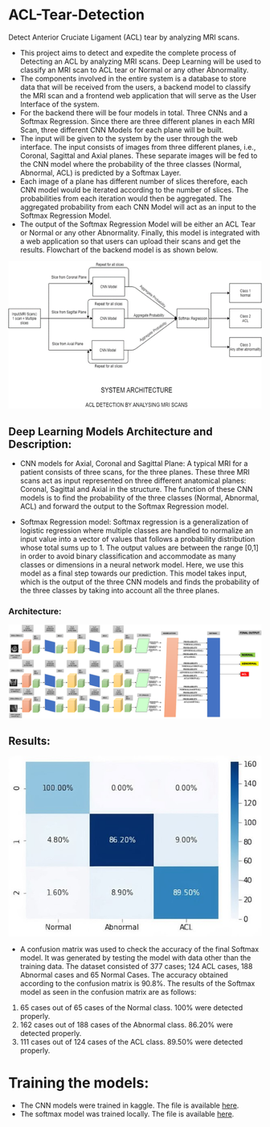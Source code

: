 # ACL-Tear-Detection
Detect Anterior Cruciate Ligament (ACL) tear by analyzing MRI scans.

* This project aims to detect and expedite the complete process of Detecting an ACL by analyzing MRI scans. Deep Learning will be used to classify an MRI scan to ACL tear or Normal or any other Abnormality. 
* The components involved in the entire system is a database to store data that will be received from the users, a backend model to classify the MRI scan and a frontend web application that will serve as the User Interface of the system. 
* For the backend there will be four models in total. Three CNNs and a Softmax Regression. Since there are three different planes in each MRI Scan, three different CNN Models for each plane will be built. 
* The input will be given to the system by the user through the web interface. The input consists of images from three different planes, i.e., Coronal, Sagittal and Axial planes. These separate images will be fed to the CNN model where the probability of the three classes (Normal, Abnormal, ACL) is predicted
by a Softmax Layer. 
* Each image of a plane has different number of slices therefore, each CNN model would be iterated according to the number of slices. The probabilities from each iteration would then be aggregated. The aggregated probability from each CNN Model will act as an input to the Softmax Regression Model. 
* The output of the Softmax Regression Model will be either an ACL Tear or Normal or any other Abnormality. Finally, this model is integrated with a web application so that users can upload their scans and get the results. Flowchart of the backend model is as shown below.

![alt text](https://github.com/JoelKShaju/ACL-Tear-Detection/blob/main/images/system_architecture.png)

## Deep Learning Models Architecture and Description:
* CNN models for Axial, Coronal and Sagittal Plane: A typical MRI for a patient consists of three scans, for the three planes. These three MRI scans act as input represented on three different anatomical planes: Coronal, Sagittal and Axial in the structure. The function of these CNN models is to find the probability of the three classes (Normal, Abnormal, ACL) and forward the output to the Softmax Regression model.

* Softmax Regression model: Softmax regression is a generalization of logistic regression where multiple classes are handled to normalize an input value into a vector of values that follows a probability distribution whose total sums up to 1. The output values are between the range [0,1] in order to avoid binary classification and accommodate as many classes or dimensions in a neural network model. Here, we use this model as a final step towards our prediction. This model takes input, which is the output of the three CNN models and finds the probability of the three classes by taking into account all the three planes.

### Architecture:

![alt text](https://github.com/JoelKShaju/ACL-Tear-Detection/blob/main/images/final_architecture.png)

## Results:

![alt text](https://github.com/JoelKShaju/ACL-Tear-Detection/blob/main/images/confusion_matrix.jpg)

* A confusion matrix was used to check the accuracy of the final Softmax model. It was generated by testing the model with data other than the training data. The dataset consisted of 377 cases; 124 ACL cases, 188 Abnormal cases and 65 Normal Cases. The accuracy obtained according to the confusion matrix is 90.8%. The results of the Softmax model as seen in the confusion matrix are as follows:
1. 65 cases out of 65 cases of the Normal class. 100% were detected properly.
2. 162 cases out of 188 cases of the Abnormal class. 86.20% were detected 
properly.
3. 111 cases out of 124 cases of the ACL class. 89.50% were detected properly.

# Training the models:
* The CNN models were trained in kaggle. The file is available [here](https://github.com/JoelKShaju/ACL-Tear-Detection/blob/main/training/CNN_Training.ipynb).
* The softmax model was trained locally. The file is available [here](https://github.com/JoelKShaju/ACL-Tear-Detection/blob/main/training/softmax_reg.ipynb).
